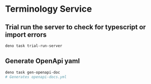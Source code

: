 # Terminology Service

## Trial run the server to check for typescript or import errors

```bash
deno task trial-run-server
```

## Generate OpenApi yaml

```bash
deno task gen-openapi-doc
# Generates openapi-docs.yml
```
